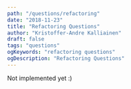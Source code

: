 ```yaml
---
path: "/questions/refactoring"
date: "2018-11-23"
title: "Refactoring Questions"
author: "Kristoffer-Andre Kalliainen"
draft: false
tags: "questions"
ogKeywords: "refactoring questions"
ogDescription: "Refactoring Questions"
---
```


Not implemented yet :)
